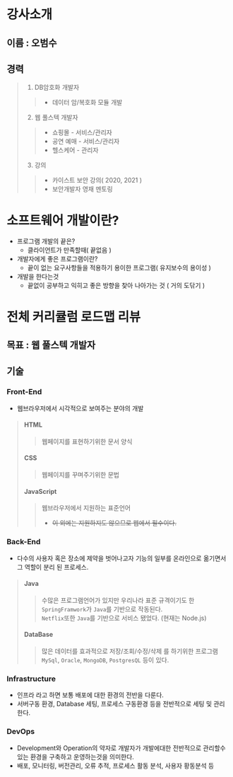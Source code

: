 # 강사소개
## 이름 : 오범수
## 경력 
> 1. DB암호화 개발자 
> > - 데이터 암/복호화 모듈 개발
> 2. 웹 풀스텍 개발자
> > - 쇼핑몰 - 서비스/관리자
> > - 공연 예매 - 서비스/관리자
> > - 헬스케어 - 관리자
> 3. 강의
> > - 카이스트 보안 강의( 2020, 2021 )
> > - 보안개발자 영재 멘토링

# 소프트웨어 개발이란?
- 프로그램 개발의 끝은?
  - 클라이언트가 만족할때( 끝없음 )
- 개발자에게 좋은 프로그램이란?
  - 끝이 없는 요구사항들을 적용하기 용이한 프로그램( 유지보수의 용이성 )
- 개발을 한다는것
  - 끝없이 공부하고 익히고 좋은 방향을 찾아 나아가는 것 ( 거의 도닦기 )

# 전체 커리큘럼 로드맵 리뷰
## 목표 : 웹 풀스텍 개발자
## 기술
### Front-End
 - 웹브라우저에서 시각적으로 보여주는 분야의 개발
> #### HTML
> > 웹페이지를 표현하기위한 문서 양식
> 
> #### CSS
> > 웹페이지를 꾸며주기위한 문법
>
> #### JavaScript
> > 웹브라우저에서 지원하는 표준언어
> > - ~~이 외에는 지원하지도 않으므로 웹에서 필수이다.~~

### Back-End
 - 다수의 사용자 혹은 장소에 제약을 벗어나고자 기능의 일부를 온라인으로 옮기면서 그 역할이 분리 된 프로세스.
> #### Java
> > 수많은 프로그램언어가 있지만 우리나라 표준 규격이기도 한 `SpringFramwork`가 `Java`를 기반으로 작동된다.<br> 
> > `Netflix`또한 `Java`를 기반으로 서비스 됐었다. (현재는 Node.js)
> #### DataBase
> > 많은 데이터를 효과적으로 저장/조회/수정/삭제 를 하기위한 프로그램<br>
> > `MySql`, `Oracle`, `MongoDB`, `PostgresQL` 등이 있다.
### Infrastructure
- 인프라 라고 하면 보통 배포에 대한 환경의 전반을 다룬다.
- 서버구동 환경, Database 세팅, 프로세스 구동환경 등을 전반적으로 세팅 및 관리한다.

### DevOps
- Development와 Operation의 약자로 개발자가 개발에대한 전반적으로 관리할수있는 환경을 구축하고 운영하는것을 의미한다.
- 배포, 모니터링, 버전관리, 오류 추적, 프로세스 활동 분석, 사용자 황동분석 등
